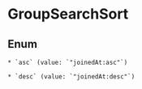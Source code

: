 
# GroupSearchSort

## Enum


    * `asc` (value: `"joinedAt:asc"`)

    * `desc` (value: `"joinedAt:desc"`)



